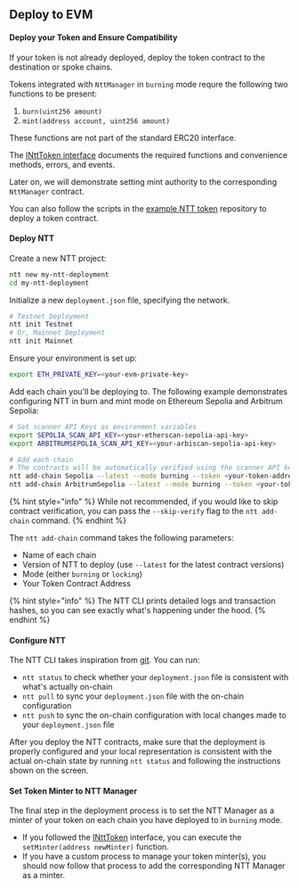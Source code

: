 ## Deploy to EVM

#### Deploy your Token and Ensure Compatibility

If your token is not already deployed, deploy the token contract to the destination or spoke chains.

Tokens integrated with `NttManager` in `burning` mode requre the following two functions to be present:
1. `burn(uint256 amount)`
2. `mint(address account, uint256 amount)`

These functions are not part of the standard ERC20 interface.

The [INttToken interface](https://github.com/wormhole-foundation/example-native-token-transfers/blob/main/evm/src/interfaces/INttToken.sol) documents the required functions and convenience methods, errors, and events.

Later on, we will demonstrate setting mint authority to the corresponding `NttManager` contract.

You can also follow the scripts in the [example NTT token](https://github.com/wormhole-foundation/example-ntt-token) repository to deploy a token contract.

#### Deploy NTT

Create a new NTT project:
```bash
ntt new my-ntt-deployment
cd my-ntt-deployment
```

Initialize a new `deployment.json` file, specifying the network.
```bash
# Testnet Deployment
ntt init Testnet
# Or, Mainnet Deployment
ntt init Mainnet
```

Ensure your environment is set up:
```bash
export ETH_PRIVATE_KEY=<your-evm-private-key>
```

Add each chain you'll be deploying to. The following example demonstrates configuring NTT in burn and mint mode on Ethereum Sepolia and Arbitrum Sepolia:

```bash
# Set scanner API Keys as environment variables
export SEPOLIA_SCAN_API_KEY=<your-etherscan-sepolia-api-key>
export ARBITRUMSEPOLIA_SCAN_API_KEY=<your-arbiscan-sepolia-api-key>

# Add each chain
# The contracts will be automatically verified using the scanner API keys above
ntt add-chain Sepolia --latest --mode burning --token <your-token-address>
ntt add-chain ArbitrumSepolia --latest --mode burning --token <your-token-address>
```

{% hint style="info" %}
While not recommended, if you would like to skip contract verification, you can pass the `--skip-verify` flag to the `ntt add-chain` command.
{% endhint %}

The `ntt add-chain` command takes the following parameters:
- Name of each chain
- Version of NTT to deploy (use `--latest` for the latest contract versions)
- Mode (either `burning` or `locking`)
- Your Token Contract Address

{% hint style="info" %}
The NTT CLI prints detailed logs and transaction hashes, so you can see exactly what's happening under the hood.
{% endhint %}

#### Configure NTT

The NTT CLI takes inspiration from [git](https://git-scm.com/). You can run:
- `ntt status` to check whether your `deployment.json` file is consistent with what's actually on-chain
- `ntt pull` to sync your `deployment.json` file with the on-chain configuration
- `ntt push` to sync the on-chain configuration with local changes made to your `deployment.json` file

After you deploy the NTT contracts, make sure that the deployment is properly configured and your local representation is consistent with the actual on-chain state by running `ntt status` and following the instructions shown on the screen.

#### Set Token Minter to NTT Manager

The final step in the deployment process is to set the NTT Manager as a minter of your token on each chain you have deployed to in `burning` mode.

- If you followed the [INttToken](https://github.com/wormhole-foundation/example-native-token-transfers/blob/main/evm/src/interfaces/INttToken.sol) interface, you can execute the `setMinter(address newMinter)` function.
- If you have a custom process to manage your token minter(s), you should now follow that process to add the corresponding NTT Manager as a minter.
